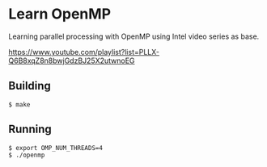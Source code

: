# Learn OpenMP

Learning parallel processing with OpenMP using Intel video series as base.

https://www.youtube.com/playlist?list=PLLX-Q6B8xqZ8n8bwjGdzBJ25X2utwnoEG

## Building

```
$ make
```

## Running
```
$ export OMP_NUM_THREADS=4
$ ./openmp
```
